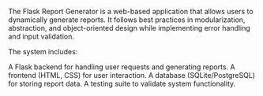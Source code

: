 The Flask Report Generator is a web-based application that allows users to dynamically generate reports. It follows best practices in modularization, abstraction, and object-oriented design while implementing error handling and input validation.

The system includes:

A Flask backend for handling user requests and generating reports.
A frontend (HTML, CSS) for user interaction.
A database (SQLite/PostgreSQL) for storing report data.
A testing suite to validate system functionality.


